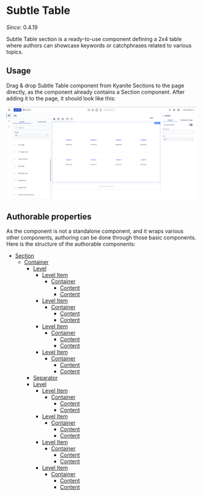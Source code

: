 # Subtle Table

_Since_: 0.4.19

[//]: # (TODO add component groups info)

Subtle Table section is a ready-to-use component defining a 2x4 table where authors can showcase
keywords or catchphrases related to various topics.

## Usage

Drag & drop Subtle Table component from Kyanite Sections to the page directly, as the component already
contains a Section component.
After adding it to the page, it should look like this:
<p align="center" width="100%">
    <img class="image--with-border" src="_images/initial-subtletable.png" alt="Initial Subtle Table">
</p>

## Authorable properties

As the component is not a standalone component, and it wraps various other components, authoring
can be done through those basic components. Here is the structure of the authorable components:

- <a href="../../../components/section">Section</a>
    - <a href="../../../components/container">Container</a>
        - <a href="../../../components/level">Level</a>
            - <a href="../../../components/level/levelitem">Level Item</a>
                - <a href="../../../components/container">Container</a>
                    - <a href="../../../components/content">Content</a>
                    - <a href="../../../components/content">Content</a>
            - <a href="../../../components/level/levelitem">Level Item</a>
                - <a href="../../../components/container">Container</a>
                    - <a href="../../../components/content">Content</a>
                    - <a href="../../../components/content">Content</a>
            - <a href="../../../components/level/levelitem">Level Item</a>
                - <a href="../../../components/container">Container</a>
                    - <a href="../../../components/content">Content</a>
                    - <a href="../../../components/content">Content</a>
            - <a href="../../../components/level/levelitem">Level Item</a>
                - <a href="../../../components/container">Container</a>
                    - <a href="../../../components/content">Content</a>
                    - <a href="../../../components/content">Content</a>
        - <a href="../../../components/separator">Separator</a>
        - <a href="../../../components/level">Level</a>
            - <a href="../../../components/level/levelitem">Level Item</a>
                - <a href="../../../components/container">Container</a>
                    - <a href="../../../components/content">Content</a>
                    - <a href="../../../components/content">Content</a>
            - <a href="../../../components/level/levelitem">Level Item</a>
                - <a href="../../../components/container">Container</a>
                    - <a href="../../../components/content">Content</a>
                    - <a href="../../../components/content">Content</a>
            - <a href="../../../components/level/levelitem">Level Item</a>
                - <a href="../../../components/container">Container</a>
                    - <a href="../../../components/content">Content</a>
                    - <a href="../../../components/content">Content</a>
            - <a href="../../../components/level/levelitem">Level Item</a>
                - <a href="../../../components/container">Container</a>
                    - <a href="../../../components/content">Content</a>
                    - <a href="../../../components/content">Content</a>
